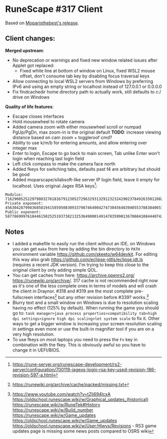 # RuneScape #317 Client

Based on [Moparisthebest's release](https://www.moparisthebest.com/downloads/rs317.rar).

## Client changes:
**Merged upstream**:
- No deprecation or warnings and fixed new window related issues after Applet got replaced:
  - Fixed white line at bottom of window on Linux, fixed WSL2 mouse offset, don't consume tab key by disabling focus traversal keys
- Allow connecting to local WSL2 servers from Windows by preferring IPv6 and using an empty string or localhost instead of 127.0.0.1 or 0.0.0.0
- Fix findcachedir home directory path to actually work, still defaults to c:/ drive on Windows

**Quality of life features**:
- Escape closes interfaces
- Hold mousewheel to rotate camera
- Added camera zoom with either mousewheel scroll or numpad PgUp/PgDn, max zoom-in is the original default **TODO**: increase viewing distance based on cam zoom + toggleroof cmd?
- Ability to use k/m/b for entering amounts, and allow entering over integer max
- Enter to login, Escape to go back to main screen, Tab unlike Enter won't login when reaching last login field
- Left click compass to make the camera face north
- Added fkeys for switching tabs, defaults past f4 are arbitrary but should be good
- Added moparscape/silabsoft-like server IP login field, leave it empty for localhost. Uses original Jagex RSA keys[^1]:
```
Modulus: 7162900525229798032761816791230527296329313291232324290237849263501208207972894053929065636522363163621000728841182238772712427862772219676577293600221789
Private exponent: 4563042879983685819415859508309337987464904274730456483940553788384065737798175536144539635545496149193181089921240252410947054964044522362195913220892133
Public exponent: 58778699976184461502525193738213253649000149147835990136706041084440742975821
```

## Notes
- I added a makefile to easily run the client without an IDE, on Windows you can get `make` from here by adding the bin directory to `PATH` environment variable https://github.com/skeeto/w64devkit. For editing this way also grab https://github.com/eclipse-jdtls/eclipse.jdt.ls (requires a recent JDK version). I'm trying to keep this close to the original client by only adding simple QOL.
- You can get caches from here: https://archive.openrs2.org/ https://runewiki.org/archive/. 317 cache is not recommended right now as it's one of the less complete ones in terms of models and will crash the client in Draynor. #318 and #319 are the most complete pre-fullscreen interfaces[^2] but any other revision before #339? works.[^3]
- Blurry text and a small window on Windows is due to resolution scaling having no effect (125% by default). When running the game you should go to: `task manager>java process properties>compatibility tab>high dpi settings>ignore high dpi scaling>let system scale` to fix it. Other ways to get a bigger window is increasing your screen resolution scaling in settings even more or use the built-in magnifier tool if you are on a very high resolution.
- To use fkeys on most laptops you need to press the `Fn` key in combination with the fkey. This is obviously awful so you have to change it in UEFI/BIOS.

[^1]: https://rune-server.org/runescape-development/rs2-server/configuration/700119-jagexs-login-rsa-key-used-revision-186-revision-597-a.html
[^2]: https://runewiki.org/archive/cache/packed/missing.txt
[^3]: https://www.youtube.com/watch?v=tZlj694lcxA https://oldschool.runescape.wiki/w/Graphical_updates_(historical) https://runescape.wiki/w/RuneTek#History https://runescape.wiki/w/Build_number https://runescape.wiki/w/Game_updates https://oldschool.runescape.wiki/w/Game_updates https://oldschool.runescape.wiki/w/User:Hlwys/Revisions - RS3 game updates page is missing some news posts compared to OSRS wiki
